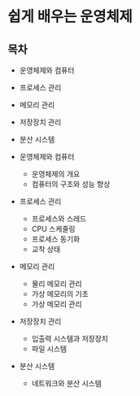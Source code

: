 # 쉽게 배우는 운영체제

## 목차

* 운영체제와 컴퓨터
* 프로세스 관리
* 메모리 관리
* 저장장치 관리
* 분산 시스템

* 운영체제와 컴퓨터
    * 운영체제의 개요
    * 컴퓨터의 구조와 성능 향상
* 프로세스 관리
    * 프로세스와 스레드
    * CPU 스케줄링
    * 프로세스 동기화
    * 교착 상태
* 메모리 관리
    * 물리 메모리 관리
    * 가상 메모리의 기초
    * 가상 메모리 관리
* 저장장치 관리
    * 입출력 시스템과 저장장치
    * 파일 시스템
* 분산 시스템
    * 네트워크와 분산 시스템